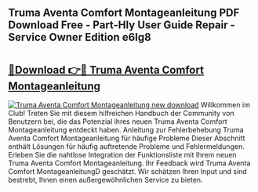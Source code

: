 ## Truma Aventa Comfort Montageanleitung PDF Download Free - Part-HIy User Guide Repair - Service Owner Edition e6Ig8

# <h2><a href="http://df8050n.blite.top/?on=Truma+Aventa+Comfort+Montageanleitung">🔗Download 👉🔴 Truma Aventa Comfort Montageanleitung</a></h2>

[![Truma Aventa Comfort Montageanleitung new download](https://i.imgur.com/lujVjoI.png)](http://df8050n.blite.top/?on=Truma+Aventa+Comfort+Montageanleitung)
Willkommen im Club! Treten Sie mit diesem hilfreichen Handbuch der Community von Benutzern bei, die das Potenzial ihres neuen Truma Aventa Comfort Montageanleitung entdeckt haben. Anleitung zur Fehlerbehebung Truma Aventa Comfort Montageanleitung für häufige Probleme Dieser Abschnitt enthält Lösungen für häufig auftretende Probleme und Fehlermeldungen. Erleben Sie die nahtlose Integration der Funktionsliste mit Ihrem neuen Truma Aventa Comfort Montageanleitung. Ihr Feedback wird Truma Aventa Comfort MontageanleitungD geschätzt. Wir schätzen Ihren Input und sind bestrebt, Ihnen einen außergewöhnlichen Service zu bieten.
